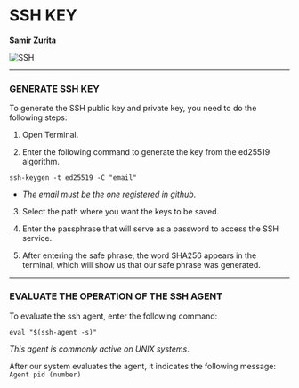 # SSH KEY
**Samir Zurita**

![SSH](https://www.elblogdebart.com/wp-content/uploads/2019/04/ssh.jpg)

---

### **GENERATE SSH KEY**

To generate the SSH public key and private key, you need to do the following steps:

1. Open Terminal.

2. Enter the following command to generate the key  from the ed25519 algorithm.

```
ssh-keygen -t ed25519 -C "email"
```
- *The email must be the one registered in github*.

3. Select the path where you want the keys to be saved. 

4. Enter the passphrase that will serve as a password to access the SSH service. 

5. After entering the safe phrase, the word SHA256 appears in the terminal, which will show us that our safe phrase was generated. 

---

### **EVALUATE THE OPERATION OF THE SSH AGENT**

To evaluate the ssh agent, enter the following command: 

```
eval "$(ssh-agent -s)"
```
*This agent is commonly active on UNIX systems*. 

After our system evaluates the agent, it indicates the following message:
`Agent pid (number)`